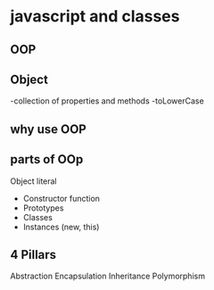 # javascript and classes

## OOP

## Object
-collection of properties and methods
-toLowerCase

## why use OOP

## parts of OOp
Object literal

- Constructor function
- Prototypes
- Classes
- Instances (new, this)

## 4 Pillars
Abstraction
Encapsulation
Inheritance
Polymorphism